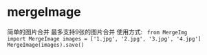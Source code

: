 mergeImage
==========

简单的图片合并
最多支持9张的图片合并
使用方式:
<code>
 from MergeImg import MergeImage
 images = ['1.jpg', '2.jpg', '3.jpg', '4.jpg']
 MergeImage(images).save()
</code>
